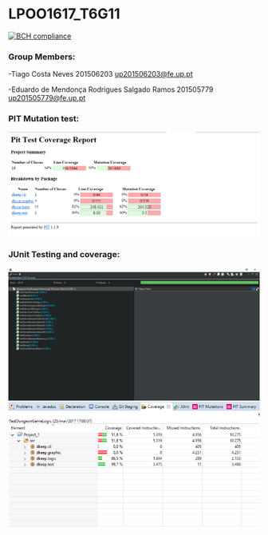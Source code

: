 # LPOO1617_T6G11

[![BCH compliance](https://bettercodehub.com/edge/badge/pigaoMIEIC/LPOO1617_T6G11?token=40eb84b251304929bb06d273f70f95b7ad264d6d)](https://bettercodehub.com/)

### Group Members:
  -Tiago Costa Neves 201506203 up201506203@fe.up.pt
 
  -Eduardo de Mendonça Rodrigues Salgado Ramos 201505779 up201505779@fe.up.pt

### PIT Mutation test:
![PIT_TESTING](Pit_testing.PNG)


### JUnit Testing and coverage:
![JUNIT_TESTING](junit_testing.PNG)
![JUNIT_COVERAGE](coverage_testing.PNG)
